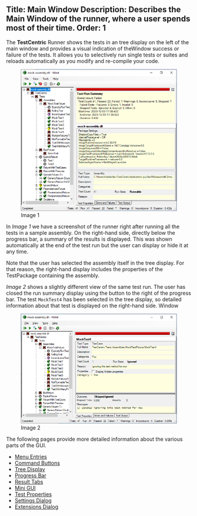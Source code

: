 Title: Main Window
Description: Describes the Main Window of the runner, where a user spends most of their time.
Order: 1
---
The **TestCentric** Runner shows the tests in an tree display on the left of the main window and provides a visual indication of theWindow success or failure of the tests. It allows you to selectively run single tests or suites and reloads automatically as you modify and re-compile your code.

<figure>
  <img src="../img/main-window-image1.png">
  <figcaption>Image 1</figcaption>
</figure>

In _Image 1_ we have a screenshot of the runner right after running all the tests in a sample assembly. On the right-hand side, directly below the progress bar, a summary of the results is displayed. This was shown automatically at the end of the test run but the user can display or hide it at any time.

Note that the user has selected the assembly itself in the tree display. For that reason, the right-hand display includes the properties of the TestPackage containing the assembly.

_Image 2_ shows a slightly different view of the same test run. The user has closed the run summary display using the button to the right of the progress bar. The test `MockTest4` has been selected in the tree display, so detailed information about that test is displayed on the right-hand side.
Window
<figure>
  <img src="../img/main-window-image2.png">
  <figcaption>Image 2</figcaption>
</figure>

The following pages provide more detailed information about the various parts of the GUI.

* [Menu Entries](./menu-entries.html)
* [Command Buttons](./command-buttons.html)
* [Tree Display](./tree-display.html)
* [Progress Bar](./progress-bar.html)
* [Result Tabs](./result-tabs.html)
* [Mini GUI](./mini-gui.html)
* [Test Properties](./test-properties.html)
* [Settings Dialog](./settings-dialog.html)
* [Extensions Dialog](./extensions-dialog.html)
